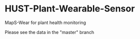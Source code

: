 # HUST-Plant-Wearable-Sensor
MapS-Wear for plant health monitoring

Please see the data in the "master" branch

